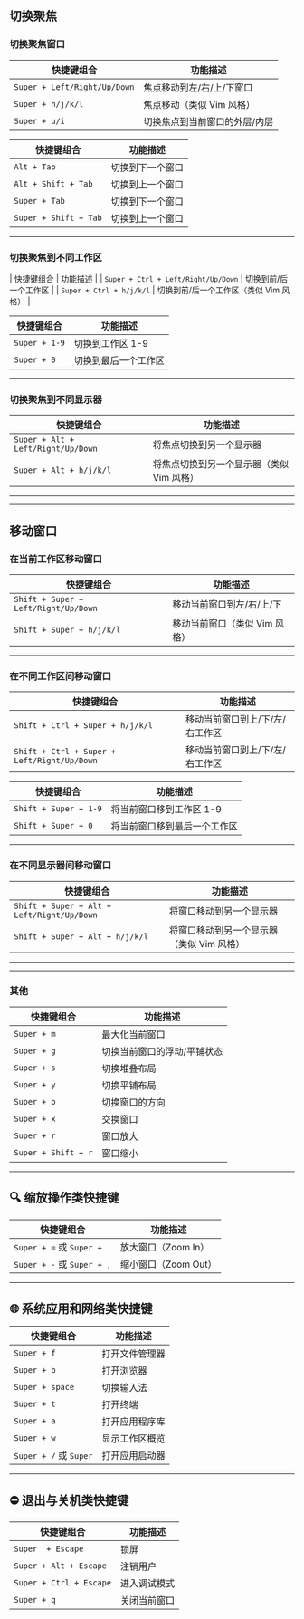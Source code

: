 ## 切换聚焦

### 切换聚焦窗口

| 快捷键组合                        | 功能描述            |
| ---------------------------- | --------------- |
| `Super + Left/Right/Up/Down` | 焦点移动到左/右/上/下窗口  |
| `Super + h/j/k/l`            | 焦点移动（类似 Vim 风格） |
| `Super + u/i`                | 切换焦点到当前窗口的外层/内层 |

| 快捷键组合                 | 功能描述     |
| --------------------- | -------- |
| `Alt + Tab`           | 切换到下一个窗口 |
| `Alt + Shift + Tab`   | 切换到上一个窗口 |
| `Super + Tab`         | 切换到下一个窗口 |
| `Super + Shift + Tab` | 切换到上一个窗口 |


---

### 切换聚焦到不同工作区

| 快捷键组合                               | 功能描述                   |
| `Super + Ctrl + Left/Right/Up/Down` | 切换到前/后一个工作区            |
| `Super + Ctrl + h/j/k/l`            | 切换到前/后一个工作区（类似 Vim 风格） |

| 快捷键组合                               | 功能描述                   |
| ----------------------------------- | ---------------------- |
| `Super + 1-9`                       | 切换到工作区 1-9             |
| `Super + 0`                         | 切换到最后一个工作区             |

---


### 切换聚焦到不同显示器
| 快捷键组合                              | 功能描述                    |
| ---------------------------------- | ----------------------- |
| `Super + Alt + Left/Right/Up/Down` | 将焦点切换到另一个显示器            |
| `Super + Alt + h/j/k/l`            | 将焦点切换到另一个显示器（类似 Vim 风格） |


---

---


## 移动窗口

### 在当前工作区移动窗口

| 快捷键组合                                | 功能描述              |
| ------------------------------------ | ----------------- |
| `Shift + Super + Left/Right/Up/Down` | 移动当前窗口到左/右/上/下    |
| `Shift + Super + h/j/k/l`            | 移动当前窗口（类似 Vim 风格） |

---

### 在不同工作区间移动窗口

| 快捷键组合                               | 功能描述             |
| ----------------------------------- | ---------------- |
| `Shift + Ctrl + Super + h/j/k/l`            | 移动当前窗口到上/下/左/右工作区 |
| `Shift + Ctrl + Super + Left/Right/Up/Down` | 移动当前窗口到上/下/左/右工作区 |

| 快捷键组合                 | 功能描述           |
| --------------------- | -------------- |
| `Shift + Super + 1-9` | 将当前窗口移到工作区 1-9 |
| `Shift + Super + 0`   | 将当前窗口移到最后一个工作区 |

---

### 在不同显示器间移动窗口

| 快捷键组合                                      | 功能描述                    |
| ------------------------------------------ | ----------------------- |
| `Shift + Super + Alt + Left/Right/Up/Down` | 将窗口移动到另一个显示器            |
| `Shift + Super + Alt + h/j/k/l`            | 将窗口移动到另一个显示器（类似 Vim 风格） |

---
---



### 其他



| 快捷键组合               | 功能描述           |
| ------------------- | -------------- |
| `Super + m`         | 最大化当前窗口        |
| `Super + g`         | 切换当前窗口的浮动/平铺状态 |
| `Super + s`         | 切换堆叠布局         |
| `Super + y`         | 切换平铺布局         |
| `Super + o`         | 切换窗口的方向        |
| `Super + x`         | 交换窗口           |
| `Super + r`         | 窗口放大           |
| `Super + Shift + r` | 窗口缩小           |

---


## 🔍 缩放操作类快捷键

| 快捷键组合                     | 功能描述           |
| ------------------------- | -------------- |
| `Super + =` 或 `Super + .` | 放大窗口（Zoom In）  |
| `Super + -` 或 `Super + ,` | 缩小窗口（Zoom Out） |

---

## 🌐 系统应用和网络类快捷键

| 快捷键组合                 | 功能描述    |
| --------------------- | ------- |
| `Super + f`           | 打开文件管理器 |
| `Super + b`           | 打开浏览器   |
| `Super + space`       | 切换输入法   |
| `Super + t`           | 打开终端    |
| `Super + a`           | 打开应用程序库 |
| `Super + w`           | 显示工作区概览 |
| `Super + /` 或 `Super` | 打开应用启动器 |

---

## ⛔ 退出与关机类快捷键

| 快捷键组合                   | 功能描述   |
| ----------------------- | ------ |
| `Super  + Escape`  | 锁屏 |
| `Super + Alt + Escape`  | 注销用户   |
| `Super + Ctrl + Escape` | 进入调试模式 |
| `Super + q`             | 关闭当前窗口 |
